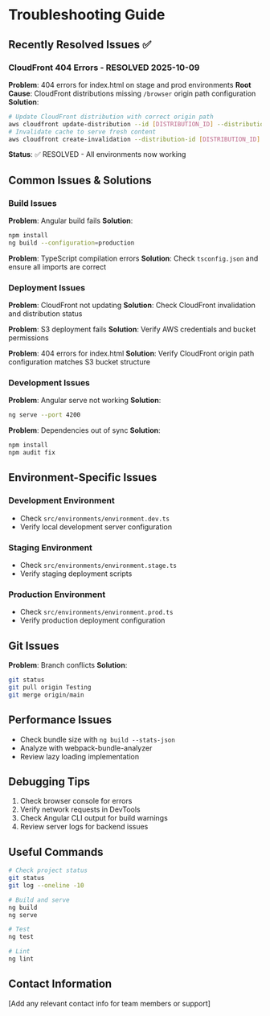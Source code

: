# Troubleshooting Guide

## Recently Resolved Issues ✅

### CloudFront 404 Errors - RESOLVED 2025-10-09
**Problem**: 404 errors for index.html on stage and prod environments
**Root Cause**: CloudFront distributions missing `/browser` origin path configuration
**Solution**: 
```bash
# Update CloudFront distribution with correct origin path
aws cloudfront update-distribution --id [DISTRIBUTION_ID] --distribution-config file://config.json
# Invalidate cache to serve fresh content
aws cloudfront create-invalidation --distribution-id [DISTRIBUTION_ID] --paths "/*"
```
**Status**: ✅ RESOLVED - All environments now working

## Common Issues & Solutions

### Build Issues
**Problem**: Angular build fails
**Solution**: 
```bash
npm install
ng build --configuration=production
```

**Problem**: TypeScript compilation errors
**Solution**: Check `tsconfig.json` and ensure all imports are correct

### Deployment Issues
**Problem**: CloudFront not updating
**Solution**: Check CloudFront invalidation and distribution status

**Problem**: S3 deployment fails
**Solution**: Verify AWS credentials and bucket permissions

**Problem**: 404 errors for index.html
**Solution**: Verify CloudFront origin path configuration matches S3 bucket structure

### Development Issues
**Problem**: Angular serve not working
**Solution**:
```bash
ng serve --port 4200
```

**Problem**: Dependencies out of sync
**Solution**:
```bash
npm install
npm audit fix
```

## Environment-Specific Issues

### Development Environment
- Check `src/environments/environment.dev.ts`
- Verify local development server configuration

### Staging Environment
- Check `src/environments/environment.stage.ts`
- Verify staging deployment scripts

### Production Environment
- Check `src/environments/environment.prod.ts`
- Verify production deployment configuration

## Git Issues
**Problem**: Branch conflicts
**Solution**: 
```bash
git status
git pull origin Testing
git merge origin/main
```

## Performance Issues
- Check bundle size with `ng build --stats-json`
- Analyze with webpack-bundle-analyzer
- Review lazy loading implementation

## Debugging Tips
1. Check browser console for errors
2. Verify network requests in DevTools
3. Check Angular CLI output for build warnings
4. Review server logs for backend issues

## Useful Commands
```bash
# Check project status
git status
git log --oneline -10

# Build and serve
ng build
ng serve

# Test
ng test

# Lint
ng lint
```

## Contact Information
[Add any relevant contact info for team members or support]
